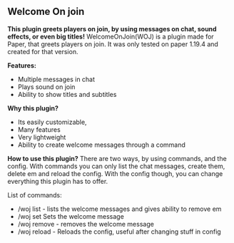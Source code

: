 ## Welcome On join
**This plugin greets players on join, by using messages on chat, sound effects, or even big titles!**
WelcomeOnJoin(WOJ) is a plugin made for Paper, that greets players on join.
It was only tested on paper 1.19.4 and created for that version. 

**Features:**
 - Multiple messages in chat
 - Plays sound on join
 - Ability to show titles and subtitles

**Why this plugin?**

 - Its easily customizable,
 - Many features
 - Very lightweight
 - Ability to create welcome messages through a command

**How to use this plugin?**
There are two ways, by using commands, and the config. With commands you can only list the chat messages, create them, delete em and reload the config.
With the config though, you can change everything this plugin has to offer.

List of commands:
- /woj list - lists the welcome messages and gives ability to remove em
- /woj set <number> <message> Sets the welcome message
- /woj remove <number> - removes the welcome message
- /woj reload - Reloads the config, useful after changing stuff in config
